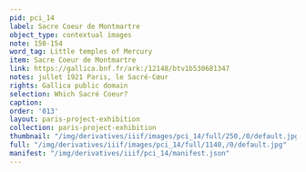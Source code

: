 ```yaml
---
pid: pci_14
label: Sacre Coeur de Montmartre
object_type: contextual images
note: 150-154
word_tag: Little temples of Mercury
item: Sacre Coeur de Montmartre
link: https://gallica.bnf.fr/ark:/12148/btv1b530681347
notes: jullet 1921 Paris, le Sacré-Cœur
rights: Gallica public domain
selection: Which Sacré Coeur?
caption: 
order: '013'
layout: paris-project-exhibition
collection: paris-project-exhibition
thumbnail: "/img/derivatives/iiif/images/pci_14/full/250,/0/default.jpg"
full: "/img/derivatives/iiif/images/pci_14/full/1140,/0/default.jpg"
manifest: "/img/derivatives/iiif/pci_14/manifest.json"
---
```

